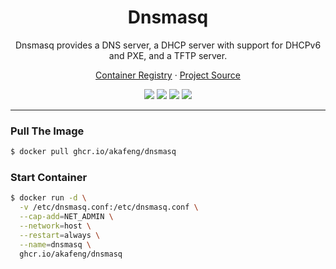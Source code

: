 <h1 align="center">Dnsmasq</h1>

<p align="center">Dnsmasq provides a DNS server, a DHCP server with support for DHCPv6 and PXE, and a TFTP server.</p>

<p align="center">
    <a href="https://ghcr.io/akafeng/dnsmasq">Container Registry</a> ·
    <a href="https://thekelleys.org.uk/dnsmasq/doc.html">Project Source</a>
</p>

<p align="center">
    <img src="https://img.shields.io/github/actions/workflow/status/akafeng/docker-dnsmasq/push.yml?branch=main" />
    <img src="https://img.shields.io/github/last-commit/akafeng/docker-dnsmasq" />
    <img src="https://img.shields.io/github/v/release/akafeng/docker-dnsmasq" />
    <img src="https://img.shields.io/github/release-date/akafeng/docker-dnsmasq" />
</p>

---

### Pull The Image

```bash
$ docker pull ghcr.io/akafeng/dnsmasq
```

### Start Container

```bash
$ docker run -d \
  -v /etc/dnsmasq.conf:/etc/dnsmasq.conf \
  --cap-add=NET_ADMIN \
  --network=host \
  --restart=always \
  --name=dnsmasq \
  ghcr.io/akafeng/dnsmasq
```
